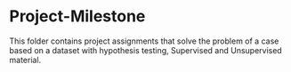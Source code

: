 # Project-Milestone

This folder contains project assignments that solve the problem of a case based on a dataset with hypothesis testing, Supervised and Unsupervised material.
